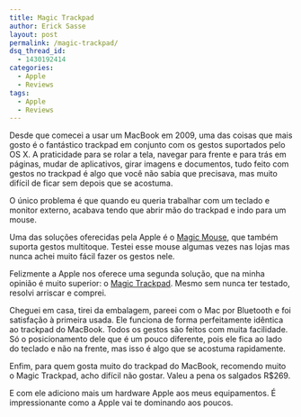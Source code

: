 ```yaml
---
title: Magic Trackpad
author: Erick Sasse
layout: post
permalink: /magic-trackpad/
dsq_thread_id:
  - 1430192414
categories:
  - Apple
  - Reviews
tags:
  - Apple
  - Reviews
---
```

Desde que comecei a usar um MacBook em 2009, uma das coisas que mais gosto é o fantástico trackpad em conjunto com os gestos suportados pelo OS X. A praticidade para se rolar a tela, navegar para frente e para trás em páginas, mudar de aplicativos, girar imagens e documentos, tudo feito com gestos no trackpad é algo que você não sabia que precisava, mas muito difícil de ficar sem depois que se acostuma.

O único problema é que quando eu queria trabalhar com um teclado e monitor externo, acabava tendo que abrir mão do trackpad e indo para um mouse.

Uma das soluções oferecidas pela Apple é o [Magic Mouse][1], que também suporta gestos multitoque. Testei esse mouse algumas vezes nas lojas mas nunca achei muito fácil fazer os gestos nele.

Felizmente a Apple nos oferece uma segunda solução, que na minha opinião é muito superior: o [Magic Trackpad][2]. Mesmo sem nunca ter testado, resolvi arriscar e comprei.

Cheguei em casa, tirei da embalagem, pareei com o Mac por Bluetooth e foi satisfação à primeira usada. Ele funciona de forma perfeitamente idêntica ao trackpad do MacBook. Todos os gestos são feitos com muita facilidade. Só o posicionamento dele que é um pouco diferente, pois ele fica ao lado do teclado e não na frente, mas isso é algo que se acostuma rapidamente.

Enfim, para quem gosta muito do trackpad do MacBook, recomendo muito o Magic Trackpad, acho difícil não gostar. Valeu a pena os salgados R$269.

E com ele adiciono mais um hardware Apple aos meus equipamentos. É impressionante como a Apple vai te dominando aos poucos.

 [1]: https://www.apple.com/br/magicmouse/
 [2]: http://www.apple.com/br/magictrackpad/